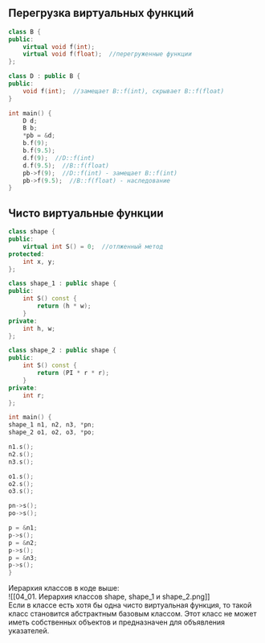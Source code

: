 ## Перегрузка виртуальных функций
```cpp
class B {
public:
	virtual void f(int);
	virtual void f(float);  //перегруженные функции
};

class D : public B {
public:
	void f(int);  //замещает B::f(int), скрывает B::f(float)
}

int main() {
	D d;
	B b;
	*pb = &d;
	b.f(9);
	b.f(9.5);
	d.f(9);  //D::f(int)
	d.f(9.5);  //B::f(float)
	pb->f(9);  //D::f(int) - замещает B::f(int)
	pb->f(9.5);  //B::f(float) - наследование
}
```
## Чисто виртуальные функции
```cpp
class shape {
public:
	virtual int S() = 0;  //отлженный метод
protected:
	int x, y;
};

class shape_1 : public shape {
public:
	int S() const {
		return (h * w);
	}
private:
	int h, w;
};

class shape_2 : public shape {
public:
	int S() const {
		return (PI * r * r);
	}
private:
	int r;
};

int main() {
shape_1 n1, n2, n3, *pn;
shape_2 o1, o2, o3, *po;

n1.s();
n2.s();
n3.s();

o1.s();
o2.s();
o3.s();

pn->s();
po->s();

p = &n1;
p->s();
p = &n2;
p->s();
p = &n3;
p->s();
}
```
Иерархия классов в коде выше:  
![[04_01. Иерархия классов shape, shape_1 и shape_2.png]]  
Если в классе есть хотя бы одна чисто виртуальная функция, то такой класс становится абстрактным базовым классом. Этот класс не может иметь собственных объектов и предназначен для объявления указателей.